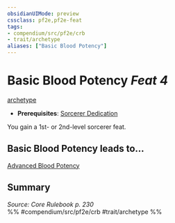 ```yaml
---
obsidianUIMode: preview
cssclass: pf2e,pf2e-feat
tags:
- compendium/src/pf2e/crb
- trait/archetype
aliases: ["Basic Blood Potency"]
---
```

# Basic Blood Potency  *Feat 4*  
[archetype](../../rules/traits/archetype.md)  

- **Prerequisites**: [Sorcerer Dedication](sorcerer-dedication.md)

You gain a 1st- or 2nd-level sorcerer feat.

## Basic Blood Potency leads to...

[Advanced Blood Potency](advanced-blood-potency.md)

## Summary

*Source: Core Rulebook p. 230*  
%% #compendium/src/pf2e/crb #trait/archetype %%